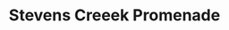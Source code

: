 ---
title: Stevens Creeek Promenade
address: 4300 Stevens Creek Blvd, San Jose, CA 95129
developer: Fortbay
municipality: San Jose
units: 580
phase: Approved
permits:
    PD20-012:
        status: Approved
        initial_date: 2021-01-08
        final_date: 2022-08-30
        apn: [29640009, 29638013]
        address: 4300 STEVENS CREEK BL SAN JOSE, CA 95129-0000
        description: "Planned Development Permit to allow for the demolition of three existing commercial buildings (77,000 sf), the removal of 104 ordinance-size trees and 92 non-ordinance trees, and the construction of three multifamily residential buildings with 580 units, including 173 units of affordable housing, of which 116 units are subject to the State Density Bonus Law, and a 250-room hotel with 8,500 gross sf of ground floor retail with associated parking, landscaping, and amenities on 10.0 gross acres. Density Bonus Summary: - 116 affordable units, including 10% very low-income, 5% low income, and 5% moderate income - One Incentive to lower parking ratios to 0.5 spaces per unit for Building A and one spaces per unit for Buildings B and C"
        names: Perry Hariri w/ MPG STEVENS CREEK OWNER LLC; Deena Morsilli w/ HMH and MPG STEVENS CREEK OWNER LLC
    PD24-022:
        status: New
        initial_date: 2024-12-10
        final_date: None
        apn: [29638013]
        address: 4360 STEVENS CREEK BL SAN JOSE, CA 95129-0000
        description: Planned Development Permit to allow the demolition of an existing approximately 10,400-square-foot commercial building for the construction of a new commercial building (proposed Chick-fil-A)
        names: Deena Morsilli w/ HMHca and MPG STEVENS CREEK OWNER LLC
geometry: ['37.32279911350493', '-121.9780721323479']
published: True
---